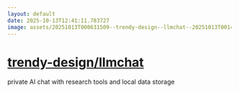 ```yaml
---
layout: default
date: 2025-10-13T12:41:11.783727
image: assets/20251013T000631509--trendy-design--llmchat--20251013T001444646--cropped.png
---
```


# [trendy-design/llmchat](https://github.com/trendy-design/llmchat)

private AI chat with research tools and local data storage
